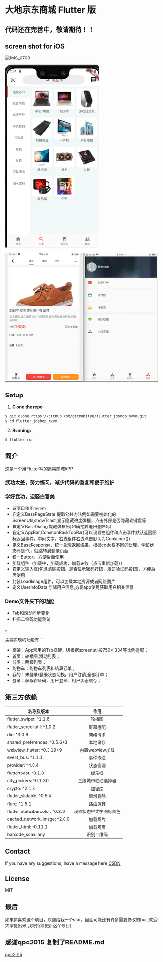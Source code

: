 # 大地京东商城 Flutter 版
## 代码还在完善中，敬请期待！！

##  screen shot for iOS

![IMG_0703](https://img-blog.csdnimg.cn/20200325230359296.gif)

![IMG_0704](https://github.com/githubityu/flutter_jdshop_mvvm/blob/master/1585319654(1).png)

![IMG_0705](https://github.com/qpc2015/flutter_shop/blob/master/screenshot/003.png)


## Setup

1. **Clone the repo**

```
$ git clone https://github.com/githubityu/flutter_jdshop_mvvm.git
$ cd flutter_jdshop_mvvm
```

2. **Running:**

```
$ flutter run
```




## 简介

这是一个用Flutter写的简易商城APP

###  武功太差，努力练习，减少代码的重复和便于维护
###  学好武功，迎娶白富美

* 该项目使用mvvm
* 自定义BasePageState 提取公共方法例如需要初始化的ScreenUtil,showToast,显示隐藏进度弹框，点击外部是否隐藏软键盘等
* 自定义BaseDialog 提醒弹框(例如确定要退出登陆吗)
* 自定义AppBar,CommonBackTopBar(可以设置左组件和点击事件默认返回图标返回事件，中间文字，右边组件右边点击默认为Container())
* 定义BaseResponse，统一处理返回结果，根据code做不同的处理。例如状态码是-1,，就跳转到登录页面
* 统一Button，方便后面使用
* 加载组件（加载中，加载成功，加载失败（点击重新加载））
* 自定义输入框(包含清除按钮，是否显示密码按钮，发送验证码按钮)，方便后面使用
* 封装LoadImage组件，可以加载本地资源或者网路图片
* 定义UserInfoData 存储用户信息,方便app使用获取用户相关信息

### Demo文件夹下的功能
* Tab和滚动同步变化
* 扫描二维码功能测试


。

主要实现的功能有：
* 框架：App常用的Tab框架，UI根据screenutil按750*1334等比例适配；
* 首页：轮播图,滑动列表；
* 分类：两级列表；
* 购物车：购物车列表和结算订单；
* 我的：未登录/登录状态切换，用户注销,全部订单；
* 登录：获取验证码、用户登录、用户状态缓存；



## 第三方依赖

| 名称及版本                   |        作用        |
| ---------------------------- | :----------------: |
| flutter_swiper: ^1.1.6       |       轮播图       |
| flutter_screenutil: ^1.0.2   |      屏幕适配      |
| dio: ^3.0.9                  |      网络请求      |
| shared_preferences: ^0.5.6+3 |      本地储存      |
| webview_flutter: ^0.3.19+9   |  内置webview加载   |
| event_bus: ^1.1.1            |      事件传递      |
| provider: ^4.0.4             |      状态管理      |
| fluttertoast: ^3.1.3         |       提示框       |
| city_pickers: ^0.1.30        | 三级城市联动选择器 |
| crypto: ^2.1.3               |       加密库       |
| flutter_slidable: ^0.5.4     |       侧滑删除       |
| fluro: ^1.5.1                |       路由跳转       |
| flutter_statusbarcolor: ^0.2.3|设置状态栏文字图标颜色 |
| cached_network_image: ^2.0.0|      加载图片         |
| flutter_html: ^0.11.1       |      加载网页         |
| barcode_scan: any           |      识别二维码         |





## Contact

If you have any suggestions, leave a message here
[CSDN](https://blog.csdn.net/yujunlong3919)



## License

MIT

## 最后

如果你喜欢这个项目，欢迎给我一个star。里面可能还有许多需要修改的bug,欢迎大家提出来,我将持续更新这个项目)


## 感谢qpc2015 复制了README.md
[qpc2015](https://github.com/qpc2015/flutter_shop)


